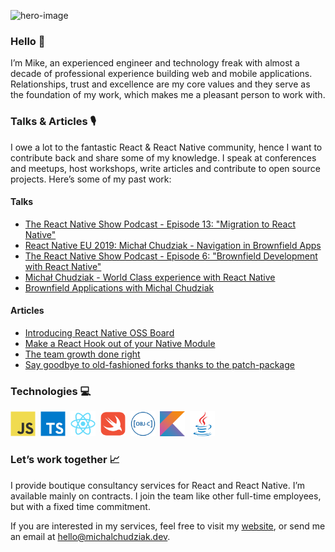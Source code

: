 ![hero-image](https://michalchudziak.dev/socials/text.png)
### Hello 👋
I’m Mike, an experienced engineer and technology freak with almost a decade of professional experience building web and mobile applications. Relationships, trust and excellence are my core values and they serve as the foundation of my work, which makes me a pleasant person to work with.

### Talks & Articles 🎙
I owe a lot to the fantastic React & React Native community, hence I want to contribute back and share some of my knowledge. I speak at conferences and meetups, host workshops, write articles and contribute to open source projects. Here’s some of my past work:

#### Talks
- [The React Native Show Podcast - Episode 13: "Migration to React Native"](https://www.youtube.com/watch?v=iYhdKettL2w)
- [React Native EU 2019: Michał Chudziak - Navigation in Brownfield Apps](https://www.youtube.com/watch?v=DgEQ868arcg)
- [The React Native Show Podcast - Episode 6: "Brownfield Development with React Native"](https://www.youtube.com/watch?v=om2qELEn6Ww)
- [Michał Chudziak - World Class experience with React Native](https://www.youtube.com/watch?v=OnkKKcAxJ0Y)
- [Brownfield Applications with Michal Chudziak](https://www.youtube.com/watch?v=8vEEGiShhPI)

#### Articles
- [Introducing React Native OSS Board](https://medium.com/call-stack/introducing-react-native-oss-board-111c87fc136e)
- [Make a React Hook out of your Native Module](https://medium.com/call-stack/introducing-react-native-oss-board-111c87fc136e)
- [The team growth done right](https://medium.com/call-stack/the-team-growth-done-right-378267982734)
- [Say goodbye to old-fashioned forks thanks to the patch-package](https://medium.com/call-stack/say-goodbye-to-old-fashioned-forks-thanks-to-the-patch-package-3c63a62eea1c)

### Technologies 💻
<img src="https://raw.githubusercontent.com/devicons/devicon/master/icons/javascript/javascript-original.svg" title="JS" alt="JS" width="40" height="40"/>&nbsp;
<img src="https://raw.githubusercontent.com/devicons/devicon/master/icons/typescript/typescript-original.svg" title="TS" alt="TS" width="40" height="40"/>&nbsp;
<img src="https://raw.githubusercontent.com/devicons/devicon/master/icons/react/react-original.svg" title="React" alt="React" width="40" height="40"/>&nbsp;
<img src="https://raw.githubusercontent.com/devicons/devicon/master/icons/swift/swift-original.svg" title="Swift" alt="Swift" width="40" height="40"/>&nbsp;
<img src="https://raw.githubusercontent.com/devicons/devicon/master/icons/objectivec/objectivec-plain.svg" title="Obj-C" alt="Obj-C" width="40" height="40"/>&nbsp;
<img src="https://raw.githubusercontent.com/devicons/devicon/master/icons/kotlin/kotlin-original.svg" title="Kotlin" alt="Kotlin" width="40" height="40"/>&nbsp;
<img src="https://raw.githubusercontent.com/devicons/devicon/master/icons/java/java-original.svg" title="Java" alt="Java" width="40" height="40"/>&nbsp;

### Let’s work together 📈
I provide boutique consultancy services for React and React Native. I’m available mainly on contracts. I join the team like other full-time employees, but with a fixed time commitment.

If you are interested in my services, feel free to visit my [website](https://michalchudziak.dev), or send me an email at [hello@michalchudziak.dev](mailto:hello@michalchudziak.dev).
